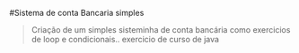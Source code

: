 #Sistema de conta Bancaria simples

>Criação de um simples sisteminha de conta bancária como exercicios de loop e condicionais..
>exercicio de curso de java
